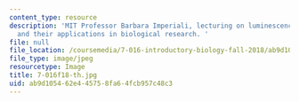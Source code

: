```yaml
---
content_type: resource
description: 'MIT Professor Barbara Imperiali, lecturing on luminescence and fluorescence
  and their applications in biological research. '
file: null
file_location: /coursemedia/7-016-introductory-biology-fall-2018/ab9d105462e445758fa64fcb957c48c3_7-016f18-th.jpg
file_type: image/jpeg
resourcetype: Image
title: 7-016f18-th.jpg
uid: ab9d1054-62e4-4575-8fa6-4fcb957c48c3
---
```


